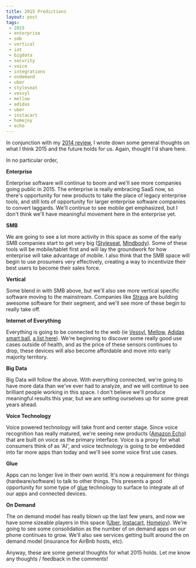 ```yaml
---
title: 2015 Predictions
layout: post
tags:
 - 2015
 - enterprise
 - smb
 - vertical
 - iot
 - bigdata
 - security
 - voice
 - integrations
 - ondemand
 - uber
 - styleseat
 - vessyl
 - mellow
 - adidas
 - uber
 - instacart
 - homejoy
 - echo
---
```


In conjunction with my [2014 review](/2014/12/31/2014-Review/), I wrote down some general thoughts on what I think 2015 and the future holds for us. Again, thought I'd share here.

In no particular order,

**Enterprise**

Enterprise software will continue to boom and we'll see more companies going public in 2015. The enterprise is really embracing SaaS now, so there's opportunity for new products to take the place of legacy enterprise tools, and still lots of opportunity for larger enterprise software companies to convert laggards. We'll continue to see mobile get emphasized, but I don't think we'll have meaningful movement here in the enterprise yet.

**SMB**

We are going to see a lot more activity in this space as some of the early SMB companies start to get very big ([Styleseat](https://www.styleseat.com/), [Mindbody](https://www.mindbodyonline.com/)). Some of these tools will be mobile/tablet first and will lay the groundwork for how enterprise will take advantage of mobile. I also think that the SMB space will begin to use prosumers very effectively, creating a way to incentivize their best users to become their sales force.

**Vertical**

Some blend in with SMB above, but we'll also see more vertical specific software moving to the mainstream. Companies like [Strava](http://www.strava.com/) are building awesome software for their segment, and we'll see more of these begin to really take off.

**Internet of Everything**

Everything is going to be connected to the web (ie [Vessyl](https://www.myvessyl.com/), [Mellow](http://cookmellow.com/meet-mellow/), [Adidas smart ball](http://micoach.adidas.com/smartball/), [a list here](http://www.slideshare.net/crittercism/50-connected-devices-how-mobile-and-the-internet-of-things-will-affect-you)). We're beginning to discover some really good use cases outside of health, and as the price of these sensors continues to drop, these devices will also become affordable and move into early majority territory.

**Big Data**

Big Data will follow the above. With everything connected, we're going to have more data than we've ever had to analyze, and we will continue to see brilliant people working in this space. I don't believe we'll produce meaningful results this year, but we are setting ourselves up for some great years ahead.

**Voice Technology**

Voice powered technology will take front and center stage. Since voice recognition has really matured, we're seeing new products ([Amazon Echo](http://www.amazon.com/oc/echo/)) that are built on voice as the primary interface. Voice is a proxy for what consumers think of as 'AI', and voice technology is going to be embedded into far more apps than today and we'll see some voice first use cases.

**Glue**

Apps can no longer live in their own world. It's now a requirement for things (hardware/software) to talk to other things. This presents a good opportunity for some type of [glue](https://medium.com/@howardlindzon/pulling-fintech-all-together-bc7e10ca0def) technology to surface to integrate all of our apps and connected devices. 

**On Demand**

The on demand model has really blown up the last few years, and now we have some sizeable players in this space ([Uber](https://www.uber.com/), [Instacart](https://www.instacart.com/), [Homejoy](https://www.homejoy.com/)). We're going to see some consolidation as the number of on demand apps on our phone continues to grow. We'll also see services getting built around the on demand model (insurance for AirBnb hosts, etc).

Anyway, these are some general thoughts for what 2015 holds. Let me know any thoughts / feedback in the comments!


